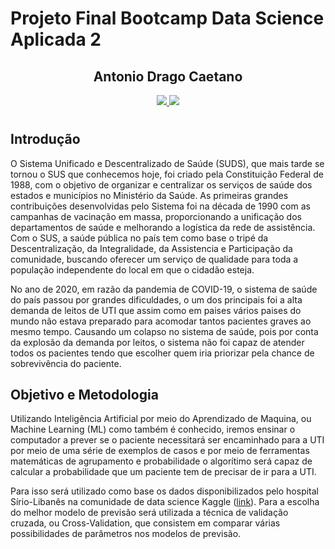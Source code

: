 # Projeto Final Bootcamp Data Science Aplicada 2

<h2 align='center'>
  Antonio Drago Caetano
</h2>

<p align='center'>  
  
  <a href="https://www.linkedin.com/in/antoniodragoc/">
    <img src="https://img.shields.io/badge/linkedin-%230077B5.svg?&style=for-the-badge&logo=linkedin&logoColor=white" />
  </a>  
  <a href="https://www.kaggle.com/antoniodragoc/">
    <img src="https://img.shields.io/badge/Kaggle-20BEFF?style=for-the-badge&logo=Kaggle&logoColor=white" />
  </a>  
</p>

#
## Introdução

  O Sistema Unificado e Descentralizado de Saúde (SUDS), que mais tarde se tornou o SUS que conhecemos hoje, foi criado pela Constituição Federal de 1988, com o objetivo de organizar e centralizar os serviços de saúde dos estados e municípios no Ministério da Saúde. As primeiras grandes contribuições desenvolvidas pelo Sistema foi na década de 1990 com as campanhas de vacinação em massa, proporcionando a unificação dos departamentos de saúde e melhorando a logística da rede de assistência. Com o SUS, a saúde pública no país tem como base o tripé da Descentralização, da Integralidade, da Assistencia e Participação da comunidade, buscando oferecer um serviço de qualidade para toda a população independente do local em que o cidadão esteja.

  No ano de 2020, em razão da pandemia de COVID-19, o sistema de saúde do país passou por grandes dificuldades, o um dos principais foi a alta demanda de leitos de UTI que assim como em paises vários paises do mundo não estava preparado para acomodar tantos pacientes graves ao mesmo tempo. Causando um colapso no sistema de saúde, pois por conta da explosão da demanda por leitos, o sistema não foi capaz de atender todos os pacientes tendo que escolher quem iria priorizar pela chance de sobrevivência do paciente.

## Objetivo e Metodologia

  Utilizando Inteligência Artificial por meio do Aprendizado de Maquina, ou Machine Learning (ML) como também é conhecido, iremos ensinar o computador a prever se o paciente necessitará ser encaminhado para a UTI por meio de uma série de exemplos de casos e por meio de ferramentas matemáticas de agrupamento e probabilidade o algorítimo será capaz de calcular a probabilidade que um paciente tem de precisar de ir para a UTI.
  
  Para isso será utilizado como base os dados disponibilizados pelo hospital Sírio-Libanês na comunidade de data science Kaggle ([link](https://www.kaggle.com/S%C3%ADrio-Libanes/covid19)). Para a escolha do melhor modelo de previsão será utilizada a técnica de validação cruzada, ou Cross-Validation, que consistem em comparar várias possibilidades de parâmetros nos modelos de previsão.
  






